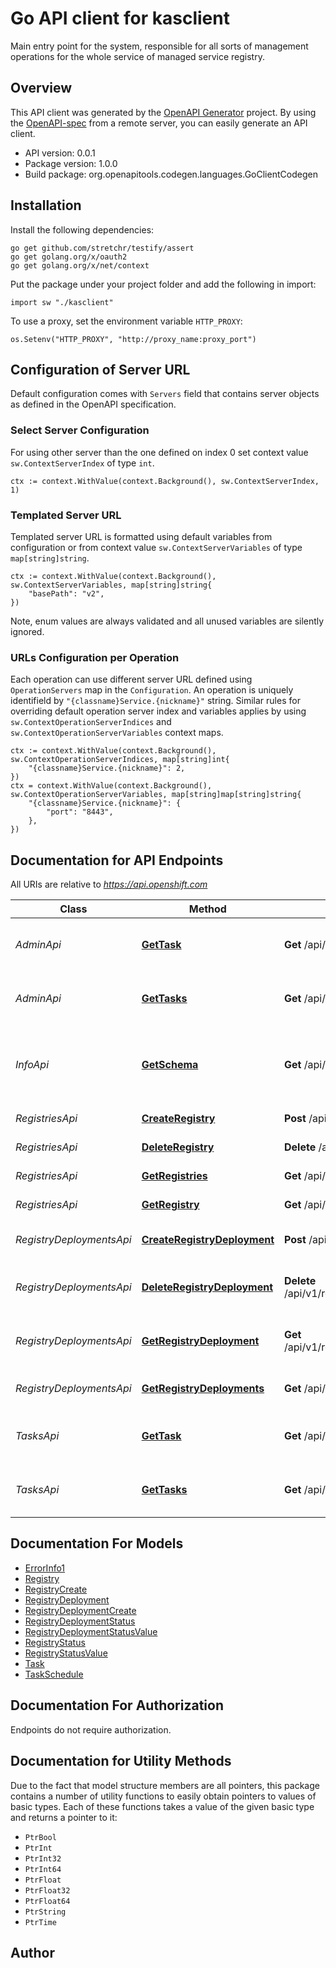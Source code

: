 # Go API client for kasclient

Main entry point for the system, responsible for all sorts of management operations for the whole service of managed service registry.

## Overview
This API client was generated by the [OpenAPI Generator](https://openapi-generator.tech) project.  By using the [OpenAPI-spec](https://www.openapis.org/) from a remote server, you can easily generate an API client.

- API version: 0.0.1
- Package version: 1.0.0
- Build package: org.openapitools.codegen.languages.GoClientCodegen

## Installation

Install the following dependencies:

```shell
go get github.com/stretchr/testify/assert
go get golang.org/x/oauth2
go get golang.org/x/net/context
```

Put the package under your project folder and add the following in import:

```golang
import sw "./kasclient"
```

To use a proxy, set the environment variable `HTTP_PROXY`:

```golang
os.Setenv("HTTP_PROXY", "http://proxy_name:proxy_port")
```

## Configuration of Server URL

Default configuration comes with `Servers` field that contains server objects as defined in the OpenAPI specification.

### Select Server Configuration

For using other server than the one defined on index 0 set context value `sw.ContextServerIndex` of type `int`.

```golang
ctx := context.WithValue(context.Background(), sw.ContextServerIndex, 1)
```

### Templated Server URL

Templated server URL is formatted using default variables from configuration or from context value `sw.ContextServerVariables` of type `map[string]string`.

```golang
ctx := context.WithValue(context.Background(), sw.ContextServerVariables, map[string]string{
	"basePath": "v2",
})
```

Note, enum values are always validated and all unused variables are silently ignored.

### URLs Configuration per Operation

Each operation can use different server URL defined using `OperationServers` map in the `Configuration`.
An operation is uniquely identifield by `"{classname}Service.{nickname}"` string.
Similar rules for overriding default operation server index and variables applies by using `sw.ContextOperationServerIndices` and `sw.ContextOperationServerVariables` context maps.

```
ctx := context.WithValue(context.Background(), sw.ContextOperationServerIndices, map[string]int{
	"{classname}Service.{nickname}": 2,
})
ctx = context.WithValue(context.Background(), sw.ContextOperationServerVariables, map[string]map[string]string{
	"{classname}Service.{nickname}": {
		"port": "8443",
	},
})
```

## Documentation for API Endpoints

All URIs are relative to *https://api.openshift.com*

Class | Method | HTTP request | Description
------------ | ------------- | ------------- | -------------
*AdminApi* | [**GetTask**](docs/AdminApi.md#gettask) | **Get** /api/v1/admin/tasks/{taskId} | Get a specific task executed on the server.
*AdminApi* | [**GetTasks**](docs/AdminApi.md#gettasks) | **Get** /api/v1/admin/tasks | Get the list of all tasks executed on the server.
*InfoApi* | [**GetSchema**](docs/InfoApi.md#getschema) | **Get** /api/v1 | Get the OpenAPI schema for version 1 of this REST API.
*RegistriesApi* | [**CreateRegistry**](docs/RegistriesApi.md#createregistry) | **Post** /api/v1/registries | Create a Registry.
*RegistriesApi* | [**DeleteRegistry**](docs/RegistriesApi.md#deleteregistry) | **Delete** /api/v1/registries/{registryId} | Delete a Registry
*RegistriesApi* | [**GetRegistries**](docs/RegistriesApi.md#getregistries) | **Get** /api/v1/registries | Get the list of all registries.
*RegistriesApi* | [**GetRegistry**](docs/RegistriesApi.md#getregistry) | **Get** /api/v1/registries/{registryId} | Get a Registry
*RegistryDeploymentsApi* | [**CreateRegistryDeployment**](docs/RegistryDeploymentsApi.md#createregistrydeployment) | **Post** /api/v1/registryDeployments | Create a registry deployment.
*RegistryDeploymentsApi* | [**DeleteRegistryDeployment**](docs/RegistryDeploymentsApi.md#deleteregistrydeployment) | **Delete** /api/v1/registryDeployments/{registryDeploymentId} | Delete a specific Registry Deployment.
*RegistryDeploymentsApi* | [**GetRegistryDeployment**](docs/RegistryDeploymentsApi.md#getregistrydeployment) | **Get** /api/v1/registryDeployments/{registryDeploymentId} | Get a specific registry deployment.
*RegistryDeploymentsApi* | [**GetRegistryDeployments**](docs/RegistryDeploymentsApi.md#getregistrydeployments) | **Get** /api/v1/registryDeployments | Get the list of all registry deployments.
*TasksApi* | [**GetTask**](docs/TasksApi.md#gettask) | **Get** /api/v1/admin/tasks/{taskId} | Get a specific task executed on the server.
*TasksApi* | [**GetTasks**](docs/TasksApi.md#gettasks) | **Get** /api/v1/admin/tasks | Get the list of all tasks executed on the server.


## Documentation For Models

 - [ErrorInfo1](docs/ErrorInfo1.md)
 - [Registry](docs/Registry.md)
 - [RegistryCreate](docs/RegistryCreate.md)
 - [RegistryDeployment](docs/RegistryDeployment.md)
 - [RegistryDeploymentCreate](docs/RegistryDeploymentCreate.md)
 - [RegistryDeploymentStatus](docs/RegistryDeploymentStatus.md)
 - [RegistryDeploymentStatusValue](docs/RegistryDeploymentStatusValue.md)
 - [RegistryStatus](docs/RegistryStatus.md)
 - [RegistryStatusValue](docs/RegistryStatusValue.md)
 - [Task](docs/Task.md)
 - [TaskSchedule](docs/TaskSchedule.md)


## Documentation For Authorization

 Endpoints do not require authorization.


## Documentation for Utility Methods

Due to the fact that model structure members are all pointers, this package contains
a number of utility functions to easily obtain pointers to values of basic types.
Each of these functions takes a value of the given basic type and returns a pointer to it:

* `PtrBool`
* `PtrInt`
* `PtrInt32`
* `PtrInt64`
* `PtrFloat`
* `PtrFloat32`
* `PtrFloat64`
* `PtrString`
* `PtrTime`

## Author



